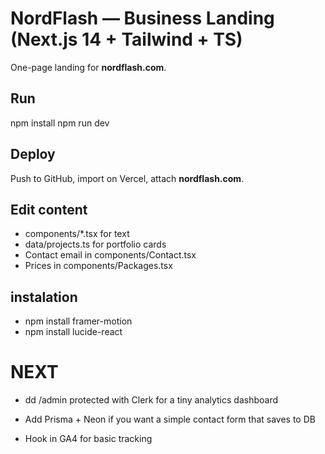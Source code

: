 # NordFlash — Business Landing (Next.js 14 + Tailwind + TS)
One-page landing for **nordflash.com**.

## Run
npm install
npm run dev

## Deploy
Push to GitHub, import on Vercel, attach **nordflash.com**.

## Edit content
- components/*.tsx for text
- data/projects.ts for portfolio cards
- Contact email in components/Contact.tsx
- Prices in components/Packages.tsx


## instalation
- npm install framer-motion
- npm install lucide-react

# NEXT

- dd /admin protected with Clerk for a tiny analytics dashboard

- Add Prisma + Neon if you want a simple contact form that saves to DB

- Hook in GA4 for basic tracking